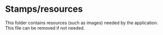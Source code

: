# Stamps/resources

This folder contains resources (such as images) needed by the application. This file can
be removed if not needed.
